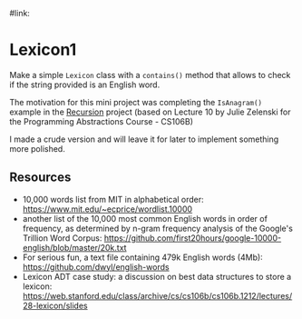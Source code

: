 #link: 



# Lexicon1

Make a simple `Lexicon` class with a `contains()` method that allows to check if the string provided is an English word. 

The motivation for this mini project was completing the `IsAnagram()` example in the [Recursion](https://github.com/mhered/cpp_100daysofcode/tree/main/code/Day023_18-04-23/Recursion) project (based on Lecture 10 by Julie Zelenski for the Programming Abstractions Course - CS106B) 

I made a crude version and will leave it for later to implement something more polished. 

## Resources

* 10,000 words list from MIT in alphabetical order: https://www.mit.edu/~ecprice/wordlist.10000
* another list of the 10,000 most common English words in order of frequency, as determined by n-gram frequency analysis of the Google's Trillion Word Corpus: https://github.com/first20hours/google-10000-english/blob/master/20k.txt
* For serious fun, a text file containing 479k English words (4Mb): https://github.com/dwyl/english-words
* Lexicon ADT case study: a discussion on best data structures to store a lexicon: https://web.stanford.edu/class/archive/cs/cs106b/cs106b.1212/lectures/28-lexicon/slides


